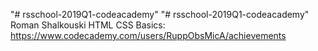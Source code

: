 "# rsschool-2019Q1-codeacademy" 
"# rsschool-2019Q1-codeacademy" 
Roman Shalkouski
HTML CSS Basics: https://www.codecademy.com/users/RuppObsMicA/achievements